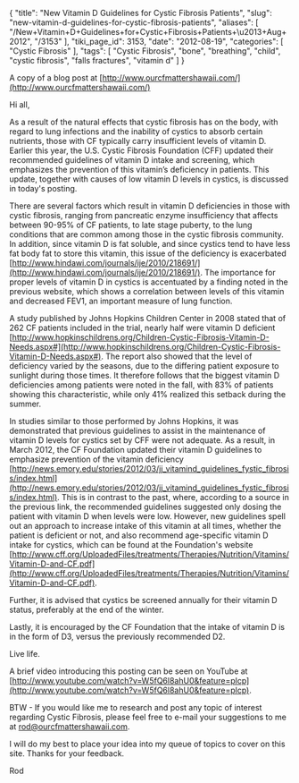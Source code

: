 {
    "title": "New Vitamin D Guidelines for Cystic Fibrosis Patients",
    "slug": "new-vitamin-d-guidelines-for-cystic-fibrosis-patients",
    "aliases": [
        "/New+Vitamin+D+Guidelines+for+Cystic+Fibrosis+Patients+\u2013+Aug+2012",
        "/3153"
    ],
    "tiki_page_id": 3153,
    "date": "2012-08-19",
    "categories": [
        "Cystic Fibrosis"
    ],
    "tags": [
        "Cystic Fibrosis",
        "bone",
        "breathing",
        "child",
        "cystic fibrosis",
        "falls fractures",
        "vitamin d"
    ]
}


A copy of a blog post at [http://www.ourcfmattershawaii.com/](http://www.ourcfmattershawaii.com/)

Hi all,

As a result of the natural effects that cystic fibrosis has on the body, with regard to lung infections and the inability of cystics to absorb certain nutrients, those with CF typically carry insufficient levels of vitamin D.  Earlier this year, the U.S. Cystic Fibrosis Foundation (CFF) updated their recommended guidelines of vitamin D intake and screening, which emphasizes the prevention of this vitamin’s deficiency in patients.  This update, together with causes of low vitamin D levels in cystics, is discussed in today's posting.

There are several factors which result in vitamin D deficiencies in those with cystic fibrosis, ranging from pancreatic enzyme insufficiency that affects between 90-95% of CF patients, to late stage puberty, to the lung conditions that are common among those in the cystic fibrosis community.  In addition, since vitamin D is fat soluble, and since cystics tend to have less fat body fat to store this vitamin, this issue of the deficiency is exacerbated [http://www.hindawi.com/journals/ije/2010/218691/](http://www.hindawi.com/journals/ije/2010/218691/).  The importance for proper levels of vitamin D in cystics is accentuated by a finding noted in the previous website, which shows a correlation between levels of this vitamin and decreased FEV1, an important measure of lung function.

A study published by Johns Hopkins Children Center in 2008 stated that of 262 CF patients included in the trial, nearly half were vitamin D deficient [http://www.hopkinschildrens.org/Children-Cystic-Fibrosis-Vitamin-D-Needs.aspx#](http://www.hopkinschildrens.org/Children-Cystic-Fibrosis-Vitamin-D-Needs.aspx#).  The report also showed that the level of deficiency varied by the seasons, due to the differing patient exposure to sunlight during those times.  It therefore follows that the biggest vitamin D deficiencies among patients were noted in the fall, with 83% of patients showing this characteristic, while only 41% realized this setback during the summer.

In studies similar to those performed by Johns Hopkins, it was demonstrated that previous guidelines to assist in the maintenance of vitamin D levels for cystics set by CFF were not adequate.  As a result, in March 2012, the CF Foundation updated their vitamin D guidelines to emphasize prevention of the vitamin deficiency [http://news.emory.edu/stories/2012/03/jj_vitamind_guidelines_fystic_fibrosis/index.html](http://news.emory.edu/stories/2012/03/jj_vitamind_guidelines_fystic_fibrosis/index.html).  This is in contrast to the past, where, according to a source in the previous link, the recommended guidelines suggested only dosing the patient with vitamin D when levels were low.  However, new guidelines spell out an approach to increase intake of this vitamin at all times, whether the patient is deficient or not, and also recommend age-specific vitamin D intake for cystics, which can be found at the Foundation's website [http://www.cff.org/UploadedFiles/treatments/Therapies/Nutrition/Vitamins/Vitamin-D-and-CF.pdf](http://www.cff.org/UploadedFiles/treatments/Therapies/Nutrition/Vitamins/Vitamin-D-and-CF.pdf).

Further, it is advised that cystics be screened annually for their vitamin D status, preferably at the end of the winter.  

Lastly, it is encouraged by the CF Foundation that the intake of vitamin D is in the form of D3, versus the previously recommended D2.

Live life.

A brief video introducing this posting can be seen on YouTube at [http://www.youtube.com/watch?v=W5fQ6l8ahU0&feature=plcp](http://www.youtube.com/watch?v=W5fQ6l8ahU0&feature=plcp). 

BTW - If you would like me to research and post any topic of interest regarding Cystic Fibrosis, please feel free to e-mail your suggestions to me at rod@ourcfmattershawaii.com. 

I will do my best to place your idea into my queue of topics to cover on this site. Thanks for your feedback.

Rod